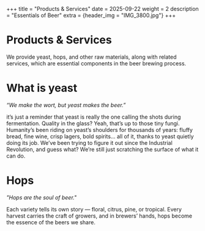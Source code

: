 +++
title = "Products & Services"
date = 2025-09-22
weight = 2
description = "Essentials of Beer"
extra = {header_img = "IMG_3800.jpg"}
+++

# Products & Services

We provide yeast, hops, and other raw materials, along with related services, which are essential components in the beer brewing process.

# What is yeast

_“We make the wort, but yeast makes the beer.”_

it’s just a reminder that yeast is really the one calling the shots during fermentation. Quality in the glass? Yeah, that’s up to those tiny fungi. Humanity’s been riding on yeast’s shoulders for thousands of years: fluffy bread, fine wine, crisp lagers, bold spirits… all of it, thanks to yeast quietly doing its job. We’ve been trying to figure it out since the Industrial Revolution, and guess what? We’re still just scratching the surface of what it can do.

<div class="gallery">
      <a href="/img/IMG_1884.jpg" data-ngthumb="/img/IMG_1884.jpg"></a>
      <a href="/img/IMG_4164.jpg" data-ngthumb="/img/IMG_4164.jpg"></a>
      <a href="/img/35A9717.jpg" data-ngthumb="/img/35A9641.jpg"></a>
</div>

# Hops

_"Hops are the soul of beer."_

Each variety tells its own story — floral, citrus, pine, or tropical. Every harvest carries the craft of growers, and in brewers’ hands, hops become the essence of the beers we share.

<div class="gallery">
      <a href="/img/IMG_6172.jpg" data-ngthumb="/img/IMG_6172.jpg"></a>
      <a href="/img/IMG_4192.jpg" data-ngthumb="/img/IMG_4192.jpg"></a>
      <a href="/img/IMG_6212.jpg" data-ngthumb="/img/IMG_6212.jpg"></a>
</div>
